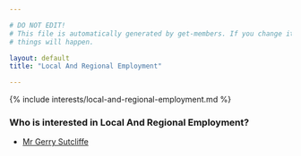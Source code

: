 ```yaml
---

# DO NOT EDIT!
# This file is automatically generated by get-members. If you change it, bad
# things will happen.

layout: default
title: "Local And Regional Employment"

---
```


{% include interests/local-and-regional-employment.md %}

### Who is interested in Local And Regional Employment?


* [Mr Gerry Sutcliffe](members/mr-gerry-sutcliffe.html)
